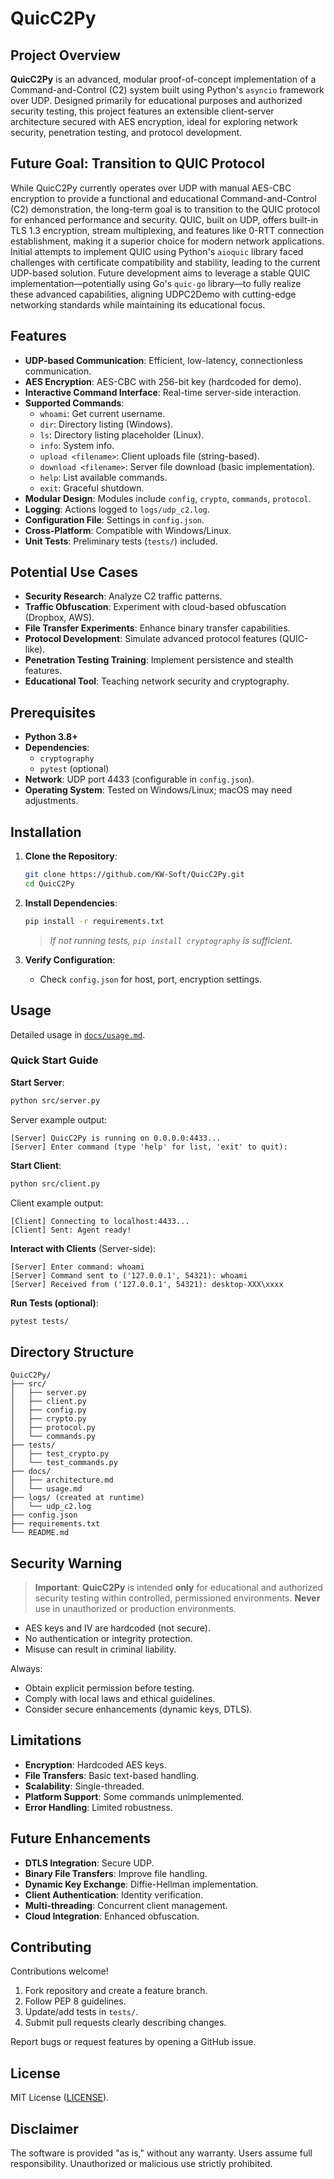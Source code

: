 # QuicC2Py

## Project Overview
**QuicC2Py** is an advanced, modular proof-of-concept implementation of a Command-and-Control (C2) system built using Python's `asyncio` framework over UDP. Designed primarily for educational purposes and authorized security testing, this project features an extensible client-server architecture secured with AES encryption, ideal for exploring network security, penetration testing, and protocol development.

## Future Goal: Transition to QUIC Protocol
While QuicC2Py currently operates over UDP with manual AES-CBC encryption to provide a functional and educational Command-and-Control (C2) demonstration, the long-term goal is to transition to the QUIC protocol for enhanced performance and security. QUIC, built on UDP, offers built-in TLS 1.3 encryption, stream multiplexing, and features like 0-RTT connection establishment, making it a superior choice for modern network applications. Initial attempts to implement QUIC using Python's `aioquic` library faced challenges with certificate compatibility and stability, leading to the current UDP-based solution. Future development aims to leverage a stable QUIC implementation—potentially using Go's `quic-go` library—to fully realize these advanced capabilities, aligning UDPC2Demo with cutting-edge networking standards while maintaining its educational focus.

## Features

- **UDP-based Communication**: Efficient, low-latency, connectionless communication.
- **AES Encryption**: AES-CBC with 256-bit key (hardcoded for demo).
- **Interactive Command Interface**: Real-time server-side interaction.
- **Supported Commands**:
  - `whoami`: Get current username.
  - `dir`: Directory listing (Windows).
  - `ls`: Directory listing placeholder (Linux).
  - `info`: System info.
  - `upload <filename>`: Client uploads file (string-based).
  - `download <filename>`: Server file download (basic implementation).
  - `help`: List available commands.
  - `exit`: Graceful shutdown.
- **Modular Design**: Modules include `config`, `crypto`, `commands`, `protocol`.
- **Logging**: Actions logged to `logs/udp_c2.log`.
- **Configuration File**: Settings in `config.json`.
- **Cross-Platform**: Compatible with Windows/Linux.
- **Unit Tests**: Preliminary tests (`tests/`) included.

## Potential Use Cases

- **Security Research**: Analyze C2 traffic patterns.
- **Traffic Obfuscation**: Experiment with cloud-based obfuscation (Dropbox, AWS).
- **File Transfer Experiments**: Enhance binary transfer capabilities.
- **Protocol Development**: Simulate advanced protocol features (QUIC-like).
- **Penetration Testing Training**: Implement persistence and stealth features.
- **Educational Tool**: Teaching network security and cryptography.

## Prerequisites

- **Python 3.8+**
- **Dependencies**:
  - `cryptography`
  - `pytest` (optional)
- **Network**: UDP port 4433 (configurable in `config.json`).
- **Operating System**: Tested on Windows/Linux; macOS may need adjustments.

## Installation

1. **Clone the Repository**:
   ```bash
   git clone https://github.com/KW-Soft/QuicC2Py.git
   cd QuicC2Py
   ```

2. **Install Dependencies**:
   ```bash
   pip install -r requirements.txt
   ```
   > _If not running tests, `pip install cryptography` is sufficient._

3. **Verify Configuration**:
   - Check `config.json` for host, port, encryption settings.

## Usage

Detailed usage in [`docs/usage.md`](docs/usage.md).

### Quick Start Guide

**Start Server**:
```bash
python src/server.py
```
Server example output:
```
[Server] QuicC2Py is running on 0.0.0.0:4433...
[Server] Enter command (type 'help' for list, 'exit' to quit):
```

**Start Client**:
```bash
python src/client.py
```
Client example output:
```
[Client] Connecting to localhost:4433...
[Client] Sent: Agent ready!
```

**Interact with Clients** (Server-side):
```
[Server] Enter command: whoami
[Server] Command sent to ('127.0.0.1', 54321): whoami
[Server] Received from ('127.0.0.1', 54321): desktop-XXX\xxxx
```

**Run Tests (optional)**:
```bash
pytest tests/
```

## Directory Structure
```
QuicC2Py/
├── src/
│   ├── server.py
│   ├── client.py
│   ├── config.py
│   ├── crypto.py
│   ├── protocol.py
│   └── commands.py
├── tests/
│   ├── test_crypto.py
│   └── test_commands.py
├── docs/
│   ├── architecture.md
│   └── usage.md
├── logs/ (created at runtime)
│   └── udp_c2.log
├── config.json
├── requirements.txt
└── README.md
```

## Security Warning

> **Important**: **QuicC2Py** is intended **only** for educational and authorized security testing within controlled, permissioned environments. **Never** use in unauthorized or production environments.

- AES keys and IV are hardcoded (not secure).
- No authentication or integrity protection.
- Misuse can result in criminal liability.

Always:

- Obtain explicit permission before testing.
- Comply with local laws and ethical guidelines.
- Consider secure enhancements (dynamic keys, DTLS).

## Limitations

- **Encryption**: Hardcoded AES keys.
- **File Transfers**: Basic text-based handling.
- **Scalability**: Single-threaded.
- **Platform Support**: Some commands unimplemented.
- **Error Handling**: Limited robustness.

## Future Enhancements

- **DTLS Integration**: Secure UDP.
- **Binary File Transfers**: Improve file handling.
- **Dynamic Key Exchange**: Diffie-Hellman implementation.
- **Client Authentication**: Identity verification.
- **Multi-threading**: Concurrent client management.
- **Cloud Integration**: Enhanced obfuscation.

## Contributing

Contributions welcome!

1. Fork repository and create a feature branch.
2. Follow PEP 8 guidelines.
3. Update/add tests in `tests/`.
4. Submit pull requests clearly describing changes.

Report bugs or request features by opening a GitHub issue.

## License

MIT License ([LICENSE](LICENSE)).

## Disclaimer

The software is provided "as is," without any warranty. Users assume full responsibility. Unauthorized or malicious use strictly prohibited.

